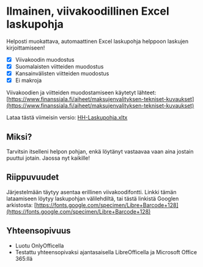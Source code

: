 # Ilmainen, viivakoodillinen Excel laskupohja

Helposti muokattava, automaattinen Excel laskupohja helppoon laskujen kirjoittamiseen!

- [x] Viivakoodin muodostus
- [x] Suomalaisten viitteiden muodostus
- [x] Kansainvälisten viitteiden muodostus
- [x] Ei makroja

Viivakoodien ja viitteiden muodostamiseen käytetyt lähteet:
[https://www.finanssiala.fi/aiheet/maksujenvalityksen-tekniset-kuvaukset](https://www.finanssiala.fi/aiheet/maksujenvalityksen-tekniset-kuvaukset)

Lataa tästä viimeisin versio: [HH-Laskupohja.xltx](https://github.com/Monn-i/HH-Laskupohja/raw/refs/heads/main/HH-Laskupohja.xltx)

## Miksi?
Tarvitsin itselleni helpon pohjan, enkä löytänyt vastaavaa vaan aina jostain puuttui jotain. Jaossa nyt kaikille!

## Riippuvuudet
Järjestelmään täytyy asentaa erillinen viivakoodifontti. Linkki tämän lataamiseen löytyy laskupohjan välilehdiltä, tai tästä linkistä Googlen arkistosta:
[https://fonts.google.com/specimen/Libre+Barcode+128](https://fonts.google.com/specimen/Libre+Barcode+128)

## Yhteensopivuus
- Luotu OnlyOfficella
- Testattu yhteensopivaksi ajantasaisella LibreOfficella ja Microsoft Office 365:llä
